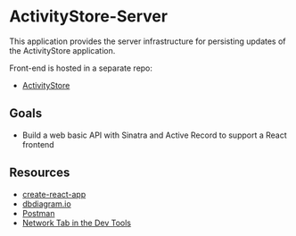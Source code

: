 # ActivityStore-Server

This application provides the server infrastructure for persisting updates of the ActivityStore application.


Front-end is hosted in a separate repo: 

- [ActivityStore][]

## Goals

- Build a web basic API with Sinatra and Active Record to support a React
  frontend

## Resources

- [create-react-app][]
- [dbdiagram.io][]
- [Postman][postman download]
- [Network Tab in the Dev Tools][network tab]

[ActivityStore]: https://github.com/beingmerry/ActivityStore
[create-react-app]: https://create-react-app.dev/docs/getting-started
[dbdiagram.io]: https://dbdiagram.io/
[postman download]: https://www.postman.com/downloads/
[network tab]: https://developer.chrome.com/docs/devtools/network/
